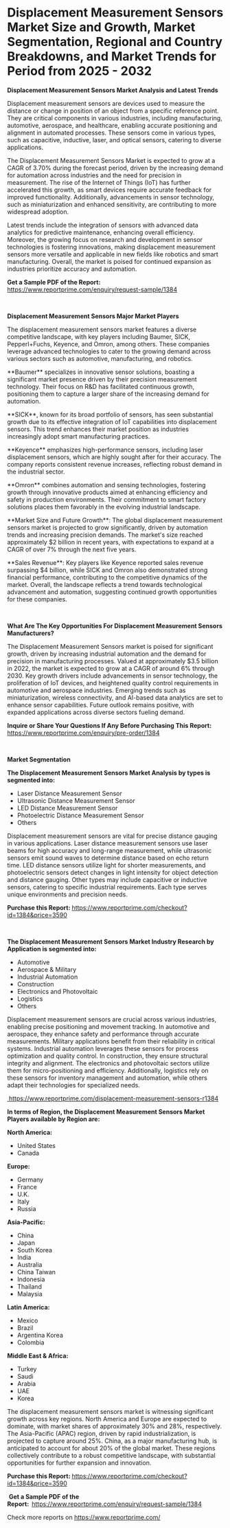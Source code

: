 <p><h1>Displacement Measurement Sensors Market Size and Growth, Market Segmentation, Regional and Country Breakdowns, and Market Trends for Period from 2025 -  2032</h1></p><p><strong>Displacement Measurement Sensors Market Analysis and Latest Trends</strong></p>
<p><p>Displacement measurement sensors are devices used to measure the distance or change in position of an object from a specific reference point. They are critical components in various industries, including manufacturing, automotive, aerospace, and healthcare, enabling accurate positioning and alignment in automated processes. These sensors come in various types, such as capacitive, inductive, laser, and optical sensors, catering to diverse applications.</p><p>The Displacement Measurement Sensors Market is expected to grow at a CAGR of 3.70% during the forecast period, driven by the increasing demand for automation across industries and the need for precision in measurement. The rise of the Internet of Things (IoT) has further accelerated this growth, as smart devices require accurate feedback for improved functionality. Additionally, advancements in sensor technology, such as miniaturization and enhanced sensitivity, are contributing to more widespread adoption.</p><p>Latest trends include the integration of sensors with advanced data analytics for predictive maintenance, enhancing overall efficiency. Moreover, the growing focus on research and development in sensor technologies is fostering innovations, making displacement measurement sensors more versatile and applicable in new fields like robotics and smart manufacturing. Overall, the market is poised for continued expansion as industries prioritize accuracy and automation.</p></p>
<p><strong>Get a Sample PDF of the Report:&nbsp;</strong> <a href="https://www.reportprime.com/enquiry/request-sample/1384?utm_campaign=2934&utm_medium=2&utm_source=Github&utm_content=ia&utm_term=18032025&utm_id=displacement-measurement-sensors">https://www.reportprime.com/enquiry/request-sample/1384</a></p>
<p>&nbsp;</p>
<p><strong>Displacement Measurement Sensors Major Market Players</strong></p>
<p><p>The displacement measurement sensors market features a diverse competitive landscape, with key players including Baumer, SICK, Pepperl+Fuchs, Keyence, and Omron, among others. These companies leverage advanced technologies to cater to the growing demand across various sectors such as automotive, manufacturing, and robotics.</p><p>**Baumer** specializes in innovative sensor solutions, boasting a significant market presence driven by their precision measurement technology. Their focus on R&D has facilitated continuous growth, positioning them to capture a larger share of the increasing demand for automation.</p><p>**SICK**, known for its broad portfolio of sensors, has seen substantial growth due to its effective integration of IoT capabilities into displacement sensors. This trend enhances their market position as industries increasingly adopt smart manufacturing practices. </p><p>**Keyence** emphasizes high-performance sensors, including laser displacement sensors, which are highly sought after for their accuracy. The company reports consistent revenue increases, reflecting robust demand in the industrial sector.</p><p>**Omron** combines automation and sensing technologies, fostering growth through innovative products aimed at enhancing efficiency and safety in production environments. Their commitment to smart factory solutions places them favorably in the evolving industrial landscape.</p><p>**Market Size and Future Growth**: The global displacement measurement sensors market is projected to grow significantly, driven by automation trends and increasing precision demands. The market's size reached approximately $2 billion in recent years, with expectations to expand at a CAGR of over 7% through the next five years.</p><p>**Sales Revenue**: Key players like Keyence reported sales revenue surpassing $4 billion, while SICK and Omron also demonstrated strong financial performance, contributing to the competitive dynamics of the market. Overall, the landscape reflects a trend towards technological advancement and automation, suggesting continued growth opportunities for these companies.</p></p>
<p>&nbsp;</p>
<p><strong>What Are The Key Opportunities For Displacement Measurement Sensors Manufacturers?</strong></p>
<p><p>The Displacement Measurement Sensors market is poised for significant growth, driven by increasing industrial automation and the demand for precision in manufacturing processes. Valued at approximately $3.5 billion in 2022, the market is expected to grow at a CAGR of around 6% through 2030. Key growth drivers include advancements in sensor technology, the proliferation of IoT devices, and heightened quality control requirements in automotive and aerospace industries. Emerging trends such as miniaturization, wireless connectivity, and AI-based data analytics are set to enhance sensor capabilities. Future outlook remains positive, with expanded applications across diverse sectors fueling demand.</p></p>
<p><strong>Inquire or Share Your Questions If Any Before Purchasing This Report:</strong> <a href="https://www.reportprime.com/enquiry/pre-order/1384?utm_campaign=2934&utm_medium=2&utm_source=Github&utm_content=ia&utm_term=18032025&utm_id=displacement-measurement-sensors">https://www.reportprime.com/enquiry/pre-order/1384</a></p>
<p>&nbsp;</p>
<p><strong>Market Segmentation</strong></p>
<p><strong>The Displacement Measurement Sensors Market Analysis by types is segmented into:</strong></p>
<p><ul><li>Laser Distance Measurement Sensor</li><li>Ultrasonic Distance Measurement Sensor</li><li>LED Distance Measurement Sensor</li><li>Photoelectric Distance Measurement Sensor</li><li>Others</li></ul></p>
<p><p>Displacement measurement sensors are vital for precise distance gauging in various applications. Laser distance measurement sensors use laser beams for high accuracy and long-range measurement, while ultrasonic sensors emit sound waves to determine distance based on echo return time. LED distance sensors utilize light for shorter measurements, and photoelectric sensors detect changes in light intensity for object detection and distance gauging. Other types may include capacitive or inductive sensors, catering to specific industrial requirements. Each type serves unique environments and precision needs.</p></p>
<p><strong>Purchase this Report:&nbsp;</strong><a href="https://www.reportprime.com/checkout?id=1384&price=3590&utm_campaign=2934&utm_medium=2&utm_source=Github&utm_content=ia&utm_term=18032025&utm_id=displacement-measurement-sensors">https://www.reportprime.com/checkout?id=1384&price=3590</a></p>
<p>&nbsp;</p>
<p><strong>The Displacement Measurement Sensors Market Industry Research by Application is segmented into:</strong></p>
<p><ul><li>Automotive</li><li>Aerospace & Military</li><li>Industrial Automation</li><li>Construction</li><li>Electronics and Photovoltaic</li><li>Logistics</li><li>Others</li></ul></p>
<p><p>Displacement measurement sensors are crucial across various industries, enabling precise positioning and movement tracking. In automotive and aerospace, they enhance safety and performance through accurate measurements. Military applications benefit from their reliability in critical systems. Industrial automation leverages these sensors for process optimization and quality control. In construction, they ensure structural integrity and alignment. The electronics and photovoltaic sectors utilize them for micro-positioning and efficiency. Additionally, logistics rely on these sensors for inventory management and automation, while others adapt their technologies for specialized needs.</p></p>
<p><a href="https://www.reportprime.com/displacement-measurement-sensors-r1384?utm_campaign=2934&utm_medium=2&utm_source=Github&utm_content=ia&utm_term=18032025&utm_id=displacement-measurement-sensors">&nbsp;https://www.reportprime.com/displacement-measurement-sensors-r1384</a></p>
<p><strong>In terms of Region, the Displacement Measurement Sensors Market Players available by Region are:</strong></p>
<p>
    <p> <strong> North America: </strong>
        <ul>
            <li>United States</li>
            <li>Canada</li>
        </ul>
        </p> 
    <p> <strong> Europe: </strong>
        <ul>
            <li>Germany</li>
            <li>France</li>
            <li>U.K.</li>
            <li>Italy</li>
            <li>Russia</li>
        </ul>
        </p> 
    <p> <strong> Asia-Pacific: </strong>
        <ul>
            <li>China</li>
            <li>Japan</li>
            <li>South Korea</li>
            <li>India</li>
            <li>Australia</li>
            <li>China Taiwan</li>
            <li>Indonesia</li>
            <li>Thailand</li>
            <li>Malaysia</li>
        </ul>
        </p> 
    <p> <strong> Latin America: </strong>
        <ul>
            <li>Mexico</li>
            <li>Brazil</li>
            <li>Argentina Korea</li>
            <li>Colombia</li>
        </ul>
        </p> 
    <p> <strong> Middle East & Africa: </strong>
        <ul>
            <li>Turkey</li>
            <li>Saudi</li>
            <li>Arabia</li>
            <li>UAE</li>
            <li>Korea</li>
        </ul>
    </p>
    </p>
<p><p>The displacement measurement sensors market is witnessing significant growth across key regions. North America and Europe are expected to dominate, with market shares of approximately 30% and 28%, respectively. The Asia-Pacific (APAC) region, driven by rapid industrialization, is projected to capture around 25%. China, as a major manufacturing hub, is anticipated to account for about 20% of the global market. These regions collectively contribute to a robust competitive landscape, with substantial opportunities for further expansion and innovation.</p></p>
<p><strong>Purchase this Report: </strong><a href="https://www.reportprime.com/checkout?id=1384&price=3590&utm_campaign=2934&utm_medium=2&utm_source=Github&utm_content=ia&utm_term=18032025&utm_id=displacement-measurement-sensors">https://www.reportprime.com/checkout?id=1384&price=3590</a></p>
<p>&nbsp;<strong>Get a Sample PDF of the Report:&nbsp;&nbsp;</strong><a href="https://www.reportprime.com/enquiry/request-sample/1384?utm_campaign=2934&utm_medium=2&utm_source=Github&utm_content=ia&utm_term=18032025&utm_id=displacement-measurement-sensors">https://www.reportprime.com/enquiry/request-sample/1384</a></p>
<p><strong></strong></p>
<p>Check more reports on <a href="https://www.reportprime.com/?utm_campaign=2934&utm_medium=2&utm_source=Github&utm_content=ia&utm_term=18032025&utm_id=displacement-measurement-sensors">https://www.reportprime.com/</a></p>
